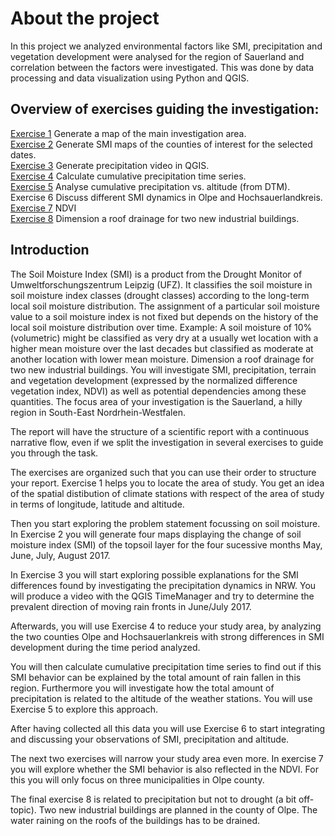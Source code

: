 # About the project

In this project we analyzed environmental factors like SMI, precipitation and vegetation development were analysed for the region of Sauerland and correlation between the factors were
investigated. This was done by data processing and data visualization using Python and QGIS.

## Overview of exercises guiding the investigation:

[Exercise 1](https://github.com/Komalks0212/Geoinformatics/tree/main/Ex_1) Generate a map of the main investigation area.  
[Exercise 2](https://github.com/Komalks0212/Geoinformatics/tree/main/Ex_2) Generate SMI maps of the counties of interest for the selected dates.  
[Exercise 3](https://github.com/Komalks0212/Geoinformatics/tree/main/Ex_3)  Generate precipitation video in QGIS.  
[Exercise 4](https://github.com/Komalks0212/Geoinformatics/tree/main/Ex_4)  Calculate cumulative precipitation time series.  
[Exercise 5](https://github.com/Komalks0212/Geoinformatics/tree/main/Ex_5)  Analyse cumulative precipitation vs. altitude (from DTM).  
Exercise 6 Discuss different SMI dynamics in Olpe and Hochsauerlandkreis.  
[Exercise 7](https://github.com/Komalks0212/Geoinformatics/tree/main/Ex_7)  NDVI  
[Exercise 8](https://github.com/Komalks0212/Geoinformatics/tree/main/Ex_8)  Dimension a roof drainage for two new industrial buildings.  

## Introduction

The Soil Moisture Index (SMI) is a product from the Drought Monitor of Umweltforschungszentrum Leipzig (UFZ). It classifies the soil moisture in soil moisture index classes (drought classes) according to the long-term local soil moisture distribution. The assignment of a particular soil moisture value to a soil moisture index is not fixed but depends on the history of the local soil moisture distribution over time. Example: A soil moisture of 10% (volumetric) might be classified as very dry at a usually wet location with a higher mean moisture over the last decades but classified as moderate at another location with lower mean moisture. Dimension a roof drainage for two new industrial buildings. You will investigate SMI, precipitation, terrain and vegetation development (expressed by the normalized difference vegetation index, NDVI) as well as potential dependencies among these quantities. The focus area of your investigation is the Sauerland, a hilly region in South-East Nordrhein-Westfalen.

The report will have the structure of a scientific report with a continuous narrative flow, even if we split the investigation in several exercises to guide you through the task.

The exercises are organized such that you can use their order to structure your report. Exercise 1 helps you to locate the area of study. You get an idea of the spatial distibution of climate stations with respect of the area of study in terms of longitude, latitude and altitude.

Then you start exploring the problem statement focussing on soil moisture. In Exercise 2 you will generate four maps displaying the change of soil moisture index (SMI) of the topsoil layer for the four sucessive months May, June, July, August 2017.

In Exercise 3 you will start exploring possible explanations for the SMI differences found by investigating the precipitation dynamics in NRW. You will produce a video with the QGIS TimeManager and try to determine the prevalent direction of moving rain fronts in June/July 2017.

Afterwards, you will use Exercise 4 to reduce your study area, by analyzing the two counties Olpe and Hochsauerlankreis with strong differences in SMI development during the time period analyzed.

You will then calculate cumulative precipitation time series to find out if this SMI behavior can be explained by the total amount of rain fallen in this region. Furthermore you will investigate how the total amount of precipitation is related to the altitude of the weather stations. You will use Exercise 5 to explore this approach.

After having collected all this data you will use Exercise 6 to start integrating and discussing your observations of SMI, precipitation and altitude.

The next two exercises will narrow your study area even more. In exercise 7 you will explore whether the SMI behavior is also reflected in the NDVI. For this you will only focus on three municipalities in Olpe county.

The final exercise 8 is related to precipitation but not to drought (a bit off-topic). Two new industrial buildings are planned in the county of Olpe. The water raining on the roofs of the buildings has to be drained.
